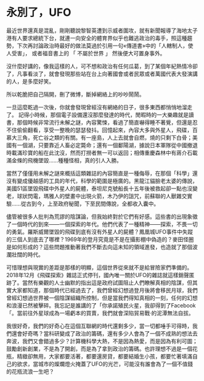# 永別了，UFO

最近世界還真是混亂，剛剛聽說黎智英遭到示威者圍攻，就有新聞報導了海地太子港有人要求總統下台，就連一向安全的體育界似乎也難逃政治的毒手，照這種趨勢，下次再討論政治時最好的做法莫過於引用一句«傳道書»中的「人轄制人，使人受害」， 或者福音書上的 「 不屬於世界 」 然後便大可置身事外。

沒什麼好講的，像我這樣的人，可不想和政治有任何瓜葛，到了某個年紀熱情冷卻了，凡事看淡了，就會發現那些站在台上向著國會或者民眾或者萬國代表大發演講的人，是多麼好笑。

所以乾脆把自己隔開，刪了微博，斷掉網絡上的吵吵鬧鬧。

一旦這麼乾過一次後，你就會發現曾經沒有網絡的日子，很多東西都悄悄地溜走了。 記得小時候，那個電子設備還沒那麼發達的時代，閒暇時的一大樂趣就是讀書，那個時候非常流行未解之謎，內容驚悚，看過了簡直嚇得睡不著覺，但還是忍不住偷偷翻看，享受一整晚的瑟瑟發抖。回憶起來，內容大多與外星人，飛碟，百慕大三角，死亡谷之類的有關。有一座島，人上去就會自燃，燒的只剩下白骨；美國有一個湖，只要靠近人畜必定斃命；還有一個鄱陽湖，據說日本軍隊從中國撤退時載滿珍寶的船在此沈沒，然而打撈者無一可以返回；相傳重慶森林中有蔣介石載滿金條的飛機墜毀……種種怪相，真的引人入勝。

當然了僅僅用未解之謎來概括這類雜誌的內容簡直是一種侮辱，在那個「科學」還沒有變成優越感的工具的年代，科學的範圍是極廣的。黑龍江貓臉老太婆的傳說，美國51區墜毀飛碟中外星人的屍體，泰坦尼克號船長十五年後被救起卻一點也沒變老，球狀閃電，瑪雅人的壁畫中出現火箭，木乃伊的詛咒，前蘇聯的人獸雜交實驗……從古到今，上至政府秘聞，下至民間傳說，全都收入囊中。

儘管被很多人批判為荒謬的陰謀論，但我始終對於它們有好感。這些書的出現象徵了一個時代的到來——一個探索的年代。他們代表了一種精神——探索，不畏一切的勇氣。羅斯威爾墜毀的飛碟到底有沒有外星人的屍體？鳳凰城UFO事件中失蹤的三個人到底去了哪裡？1969年的登月究竟是不是在攝影棚中偽造的？麥田怪圈是如何形成的？這些問題推動著我們不斷去向這未知的領域進發，也造就了那個波瀾壯闊的時代。

可惜理想與現實的差距是那樣的明顯，這個世界從來就不是給冒險家們準備的。2018年12月《飛碟探索》雜誌正式停刊，國內唯一關於UFO的雜誌就這樣銷聲匿跡了。當然有樂觀的人士幽默的指出這是政府試圖阻止人們瞭解真相的陰謀，但其實大家都知道，那個時代已經過去了，我們曾經幻想過登月後將會移民月球，我們曾經幻想過世界被一個陰謀組織所控制，但是當我們得知真相的一刻，任何的幻想和浪漫已然被擊碎。我忘記是誰講的了「你承諾殖民火星，我卻得到了Facebook「。當前往外星球成為一場虧本的買賣，我們就會深陷貿易戰·的泥潭無法自拔。

我很好奇，我們的好奇心在這個互聯網的時代還剩多少，當一切都唾手可得時，我們還會好奇嗎？當科研變成了政治的籌碼，還有多少人會為了一個不成熟的想法去奔波，我們又會錯過多少？計算機科學大熱，不是因為熱愛，而是因為有利可圖；鼓勵創新創業，不是為了開創，而是為了拿到政治的籌碼。也許理想不過是一個花瓶，精緻卻無用，大家都要活著，都要還房貸，都要結婚生小孩，都要忙著填滿自己的欲求，當城市的燦爛燈火掩蓋了UFO的光芒，可能沒有誰會為了一個不值錢的花瓶流浪一生吧？ 
